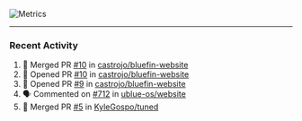 ![Metrics](https://metrics.lecoq.io/KyleGospo?template=classic&base=header%2C%20activity%2C%20community%2C%20repositories%2C%20metadata&base.indepth=false&base.hireable=false&base.skip=false&config.timezone=America%2FLos_Angeles)

---
### Recent Activity
<!--START_SECTION:activity-->
1. 🎉 Merged PR [#10](https://github.com/castrojo/bluefin-website/pull/10) in [castrojo/bluefin-website](https://github.com/castrojo/bluefin-website)
2. 💪 Opened PR [#10](https://github.com/castrojo/bluefin-website/pull/10) in [castrojo/bluefin-website](https://github.com/castrojo/bluefin-website)
3. 💪 Opened PR [#9](https://github.com/castrojo/bluefin-website/pull/9) in [castrojo/bluefin-website](https://github.com/castrojo/bluefin-website)
4. 🗣 Commented on [#712](https://github.com/ublue-os/website/issues/712#issuecomment-1957634771) in [ublue-os/website](https://github.com/ublue-os/website)
5. 🎉 Merged PR [#5](https://github.com/KyleGospo/tuned/pull/5) in [KyleGospo/tuned](https://github.com/KyleGospo/tuned)
<!--END_SECTION:activity-->
